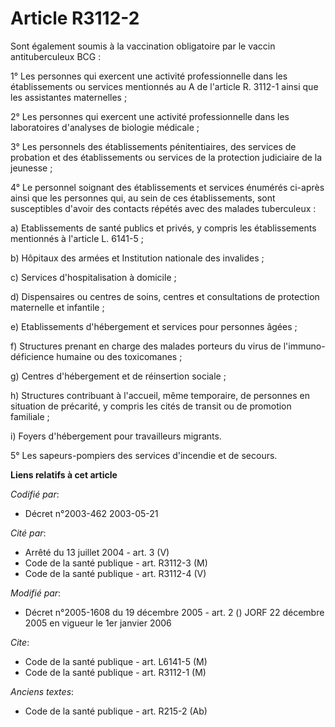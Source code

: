 # Article R3112-2

Sont également soumis à la vaccination obligatoire par le vaccin antituberculeux BCG :

1° Les personnes qui exercent une activité professionnelle dans les établissements ou services mentionnés au A de l'article
R. 3112-1 ainsi que les assistantes maternelles ;

2° Les personnes qui exercent une activité professionnelle dans les laboratoires d'analyses de biologie médicale ;

3° Les personnels des établissements pénitentiaires, des services de probation et des établissements ou services de la
protection judiciaire de la jeunesse ;

4° Le personnel soignant des établissements et services énumérés ci-après ainsi que les personnes qui, au sein de ces
établissements, sont susceptibles d'avoir des contacts répétés avec des malades tuberculeux :

a) Etablissements de santé publics et privés, y compris les établissements mentionnés à l'article L. 6141-5 ;

b) Hôpitaux des armées et Institution nationale des invalides ;

c) Services d'hospitalisation à domicile ;

d) Dispensaires ou centres de soins, centres et consultations de protection maternelle et infantile ;

e) Etablissements d'hébergement et services pour personnes âgées ;

f) Structures prenant en charge des malades porteurs du virus de l'immuno-déficience humaine ou des toxicomanes ;

g) Centres d'hébergement et de réinsertion sociale ;

h) Structures contribuant à l'accueil, même temporaire, de personnes en situation de précarité, y compris les cités de
transit ou de promotion familiale ;

i) Foyers d'hébergement pour travailleurs migrants.

5° Les sapeurs-pompiers des services d'incendie et de secours.

**Liens relatifs à cet article**

_Codifié par_:

  - Décret n°2003-462 2003-05-21

_Cité par_:

  - Arrêté du 13 juillet 2004 - art. 3 (V)
  - Code de la santé publique - art. R3112-3 (M)
  - Code de la santé publique - art. R3112-4 (V)

_Modifié par_:

  - Décret n°2005-1608 du 19 décembre 2005 - art. 2 () JORF 22 décembre 2005 en vigueur le 1er janvier 2006

_Cite_:

  - Code de la santé publique - art. L6141-5 (M)
  - Code de la santé publique - art. R3112-1 (M)

_Anciens textes_:

  - Code de la santé publique - art. R215-2 (Ab)
